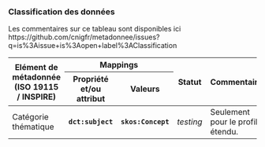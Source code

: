 <h3><a name="md-on-md">Classification des données</a></h3>
<p>Les commentaires sur ce tableau sont disponibles ici https://github.com/cnigfr/metadonnee/issues?q=is%3Aissue+is%3Aopen+label%3AClassification</p>

<table>
  <thead>
    <tr>
      <th colspan="2" rowspan="2">Elément de métadonnée (ISO 19115 / INSPIRE)</th>
      <th colspan="2">Mappings</th>
      <th rowspan="2">Statut</th>
      <th rowspan="2">Commentaire</th>
    </tr>
    <tr>
      <th>Propriété et/ou attribut</th>
      <th>Valeurs</th>
    </tr>
  </thead>
  <tbody>
    <tr>
      <td colspan="2">Catégorie thématique</td>
      <td><strong><code>dct:subject</code></strong></td>
      <td><strong><code>skos:Concept</code></strong></td>
      <td><em>testing</testing></td>
      <td>Seulement pour le profil étendu.</td>
    </tr>
  </tbody>
</table>
